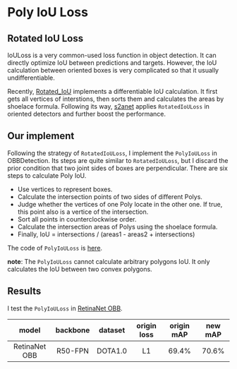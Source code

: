 # Poly IoU Loss

## Rotated IoU Loss

IoULoss is a very common-used loss function in object detection. It can directly optimize IoU between predictions and targets. However, the IoU calculation between oriented boxes is very complicated so that it usually undifferentiable.

Recently, [Rotated_IoU](https://github.com/lilanxiao/Rotated_IoU) implements a differentiable IoU calculation. It first gets all vertices of interstions, then sorts them and calculates the areas by shoelace formula. Following its way, [s2anet](https://github.com/csuhan/s2anet/blob/master/configs/rotated_iou/README.md) applies `RotatedIoULoss` in oriented detectors and further boost the performance.

## Our implement

Following the strategy of `RotatedIoULoss`, I implement the `PolyIoULoss` in OBBDetection. Its steps are quite similar to `RotatedIoULoss`, but I discard the prior condition that two joint sides of boxes are perpendicular. There are six steps to calculate Poly IoU.

+ Use vertices to represent boxes.
+ Calculate the intersection points of two sides of different Polys.
+ Judge whether the vertices of one Poly locate in the other one. If true, this point also is a vertice of the intersection.
+ Sort all points in counterclockwise order.
+ Calculate the intersection areas of Polys using the shoelace formula.
+ Finally, IoU = intersections / (areas1 - areas2 + intersections)

The code of `PolyIoULoss` is [here](https://github.com/jbwang1997/OBBDetection/blob/master/mmdet/models/losses/obb/poly_iou_loss.py).


**note**: The `PolyIoULoss` cannot calculate arbitrary polygons IoU. It only calculates the IoU between two convex polygons.

## Results

I test the `PolyIoULoss` in [RetinaNet OBB](https://github.com/jbwang1997/OBBDetection/tree/master/configs/obb/retinanet_obb).

|     model     | backbone | dataset | origin loss | origin mAP | new mAP |
|:-------------:|:--------:|:-------:|:-----------:|:----------:|:-------:|
| RetinaNet OBB |  R50-FPN | DOTA1.0 |      L1     |    69.4%   |  70.6%  |
